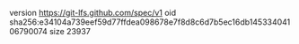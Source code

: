 version https://git-lfs.github.com/spec/v1
oid sha256:e34104a739eef59d77ffdea098678e7f8d8c6d7b5ec16db14533404106790074
size 23937
